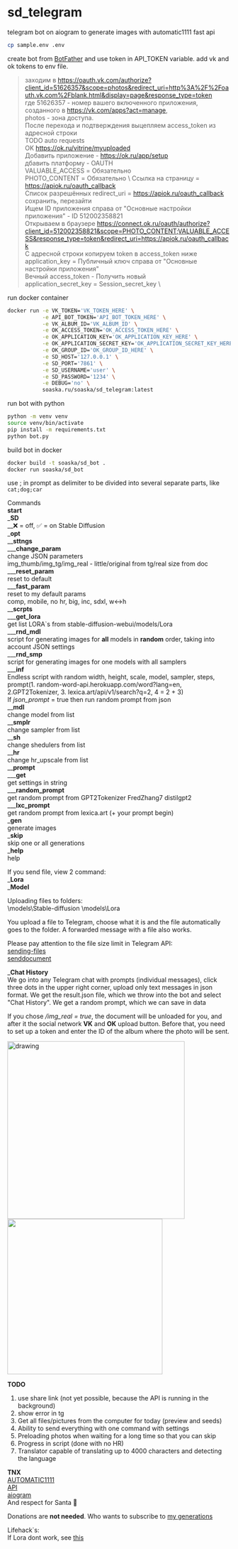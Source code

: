 # sd_telegram
telegram bot on aiogram to generate images with automatic1111 fast api

```bash
cp sample.env .env
```

create bot from [BotFather](https://t.me/BotFather) and use token in API_TOKEN variable.
add vk and ok tokens to env file.

> заходим в https://oauth.vk.com/authorize?client_id=51626357&scope=photos&redirect_uri=http%3A%2F%2Foauth.vk.com%2Fblank.html&display=page&response_type=token \
> где 51626357 - номер вашего включенного приложения, созданного в https://vk.com/apps?act=manage, \
> photos - зона доступа. \
> После перехода и подтверждения выцепляем access_token из адресной строки \
> TODO auto requests \
> OK https://ok.ru/vitrine/myuploaded \
> Добавить приложение - https://ok.ru/app/setup \
> дбавить платформу - OAUTH \
> VALUABLE_ACCESS = Обязательно \
> PHOTO_CONTENT = Обязательно \ 
> Ссылка на страницу = https://apiok.ru/oauth_callback \
> Список разрешённых redirect_uri = https://apiok.ru/oauth_callback \
> сохранить, перезайти \
> Ищем ID приложения справа от "Основные настройки приложения" - ID 512002358821 \
> Открываем в браузере https://connect.ok.ru/oauth/authorize?client_id=512002358821&scope=PHOTO_CONTENT;VALUABLE_ACCESS&response_type=token&redirect_uri=https://apiok.ru/oauth_callback \
> С адресной строки копируем token в access_token ниже \
> application_key = Публичный ключ справа от "Основные настройки приложения" \
> Вечный access_token - Получить новый \
> application_secret_key = Session_secret_key \

run docker container
```bash
docker run -e VK_TOKEN='VK_TOKEN_HERE' \
           -e API_BOT_TOKEN='API_BOT_TOKEN_HERE' \
           -e VK_ALBUM_ID='VK_ALBUM_ID' \
           -e OK_ACCESS_TOKEN='OK_ACCESS_TOKEN_HERE' \
           -e OK_APPLICATION_KEY='OK_APPLICATION_KEY_HERE' \
           -e OK_APPLICATION_SECRET_KEY='OK_APPLICATION_SECRET_KEY_HERE' \
           -e OK_GROUP_ID='OK_GROUP_ID_HERE' \
           -e SD_HOST='127.0.0.1' \
           -e SD_PORT='7861' \
           -e SD_USERNAME='user' \
           -e SD_PASSWORD='1234' \
           -e DEBUG='no' \
           soaska.ru/soaska/sd_telegram:latest
```

run bot with python
```bash
python -m venv venv
source venv/bin/activate
pip install -m requirements.txt 
python bot.py
```
build bot in docker
```bash
docker build -t soaska/sd_bot .
docker run soaska/sd_bot
```

use ; in prompt as delimiter to be divided into several separate parts, like ```cat;dog;car```

Commands  
**start**  
_**SD**  
__❌ = off, ✅ = on Stable Diffusion  
_**opt**  
__**sttngs**  
___**change_param**  
change JSON parameters  
img_thumb/img_tg/img_real - little/original from tg/real size from doc  
___**reset_param**  
reset to default  
___**fast_param**  
reset to my default params  
comp, mobile, no hr, big, inc, sdxl, w↔h  
__**scrpts**  
___**get_lora**  
get list LORA`s from stable-diffusion-webui/models/Lora  
___**rnd_mdl**  
script for generating images for **all** models in **random** order, taking into account JSON settings  
___**rnd_smp**  
script for generating images for one models with all samplers  
___**inf**  
Endless script with random width, height, scale, model, sampler, steps, prompt(1. random-word-api.herokuapp.com/word?lang=en, 2.GPT2Tokenizer, 3. lexica.art/api/v1/search?q=2, 4 = 2 + 3)  
If _json_prompt_ = true then run random prompt from json  
__**mdl**  
change model from list  
__**smplr**  
change sampler from list  
__**sh**  
change shedulers from list  
__**hr**  
change hr_upscale from list  
__**prompt**  
___**get**  
get settings in string  
___**random_prompt**  
get random prompt from GPT2Tokenizer FredZhang7 distilgpt2    
___**lxc_prompt**  
get random prompt from lexica.art (+ your prompt begin)  
_**gen**  
generate images  
_**skip**  
skip one or all generations  
_**help**  
help  

If you send file, view 2 command:  
_**Lora**  
_**Model**  

Uploading files to folders:  
\models\Stable-diffusion
\models\Lora

You upload a file to Telegram, choose what it is and the file automatically goes to the folder.
A forwarded message with a file also works.

Please pay attention to the file size limit in Telegram API:  
[sending-files](https://core.telegram.org/bots/api#sending-files)  
[senddocument](https://core.telegram.org/bots/api#senddocument)

_**Chat History**  
We go into any Telegram chat with prompts (individual messages), click three dots in the upper right corner, upload only text messages in json format. We get the result.json file, which we throw into the bot and select "Chat History". We get a random prompt, which we can save in data  

If you chose _/img_real = true_, the document will be unloaded for you, and after it the social network **VK** and **OK** upload button.
Before that, you need to set up a token and enter the ID of the album where the photo will be sent.  

<img src="https://raw.githubusercontent.com/partyfind/sd_bot/master/trash/photo_2023-06-22_15-29-24.jpg" alt="drawing" width="400"/>
<img src="https://raw.githubusercontent.com/partyfind/sd_bot/master/trash/photo_2023-06-22_15-29-27.jpg" width="350"/>

**TODO**  
1. use share link (not yet possible, because the API is running in the background)  
2. show error in tg  
3. Get all files/pictures from the computer for today (preview and seeds)
4. Ability to send everything with one command with settings
5. Preloading photos when waiting for a long time so that you can skip
6. Progress in script (done with no HR)
7. Translator capable of translating up to 4000 characters and detecting the language  

**TNX**  
[AUTOMATIC1111](https://github.com/AUTOMATIC1111/stable-diffusion-webui)  
[API](https://github.com/mix1009/sdwebuiapi)  
[aiogram](https://docs.aiogram.dev/en/latest/)  
And respect for Santa 🎅

Donations are **not needed**. Who wants to subscribe to [my generations](https://t.me/mishgenai)

Lifehack`s:  
If Lora dont work, see [this](https://github.com/AUTOMATIC1111/stable-diffusion-webui/issues/7984?ref=blog.hinablue.me#issuecomment-1514312942) 
  